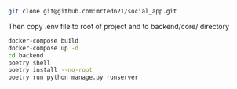 ```bash
git clone git@github.com:mrtedn21/social_app.git
```
Then copy .env file to root of project and to backend/core/ directory
```bash
docker-compose build
docker-compose up -d
cd backend
poetry shell
poetry install --no-root
poetry run python manage.py runserver
```
